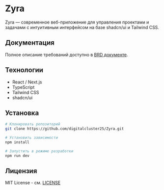 # Zyra

Zyra — современное веб-приложение для управления проектами и задачами с интуитивным интерфейсом на базе shadcn/ui и Tailwind CSS.

## Документация

Полное описание требований доступно в [BRD документе](./docs/BRD.md).

## Технологии

- React / Next.js
- TypeScript
- Tailwind CSS
- shadcn/ui

## Установка

```bash
# Клонировать репозиторий
git clone https://github.com/digitalcluster25/Zyra.git

# Установить зависимости
npm install

# Запустить в режиме разработки
npm run dev
```

## Лицензия

MIT License - см. [LICENSE](./LICENSE)
